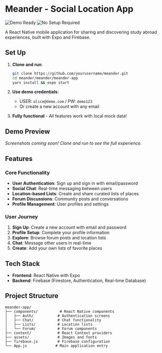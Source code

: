 # Meander - Social Location App

![Demo Ready](https://img.shields.io/badge/Demo-Ready%20to%20Run-brightgreen?style=for-the-badge)
![No Setup Required](https://img.shields.io/badge/Setup-Not%20Required-blue?style=for-the-badge)

A React Native mobile application for sharing and discovering study abroad experiences, built with Expo and Firebase.

## Set Up

1. **Clone and run**:

   ```bash
   git clone https://github.com/yourusername/meander.git
   cd meander/meander/meander-app
   yarn install && expo start
   ```

2. **Use demo credentials**:

   - USER: `alice@demo.com` / PW: `demo123`
   - Or create a new account with any email

3. **Fully functional** - All features work with local mock data!

## Demo Preview

<!-- Add screenshots/GIFs here when you have them -->

_Screenshots coming soon! Clone and run to see the full experience._

## Features

### Core Functionality

- **User Authentication**: Sign up and sign in with email/password
- **Social Chat**: Real-time messaging between users
- **Location-based Lists**: Create and share curated lists of places
- **Forum Discussions**: Community posts and conversations
- **Profile Management**: User profiles and settings

### User Journey

1. **Sign Up**: Create a new account with email and password
2. **Profile Setup**: Complete your profile information
3. **Explore**: Browse forum posts and location lists
4. **Chat**: Message other users in real-time
5. **Create**: Add your own lists of favorite places

## Tech Stack

- **Frontend**: React Native with Expo
- **Backend**: Firebase (Firestore, Authentication, Real-time Database)

## Project Structure

```
meander-app/
├── components/          # React Native components
│   ├── Auth/           # Authentication screens
│   ├── Chat/           # Chat functionality
│   ├── Lists/          # Location lists
│   └── Forum/          # Forum components
├── context/            # React Context providers
├── assets/             # Images and fonts
├── firebase.js         # Firebase configuration
└── App.js             # Main application entry
```
